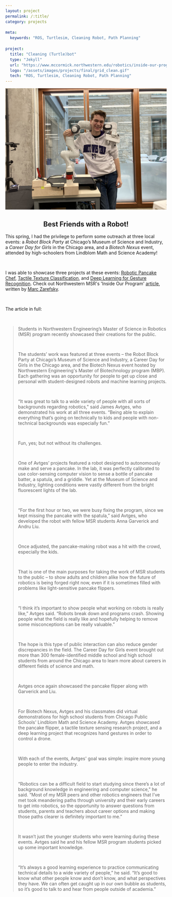```yaml
---
layout: project
permalink: /:title/
category: projects

meta:
  keywords: "ROS, Turtlesim, Cleaning Robot, Path Planning"

project:
  title: "Cleaning (Turtle)bot"
  type: "Jekyll"
  url: "https://www.mccormick.northwestern.edu/robotics/inside-our-program/stories/2022/bringing-robotics-to-the-public.html"
  logo: "/assets/images/projects/final/grid_clean.gif"
  tech: "ROS, Turtlesim, Cleaning Robot, Path Planning"
---
```



![Best Friends with a Pancake Robot!](/assets/images/projects/outreach/robot_picture.jpg)
<center><h2>Best Friends with a Robot!</h2></center>



<p>This spring, I had the privilege to perform some outreach at three local events: a <i>Robot Block Party</i> at Chicago’s Museum of Science and Industry, a <i>Career Day for Girls</i> in the Chicago area, and a <i>Biotech Nexus</i> event, attended by high-schoolers from Lindblom Math and Science Academy!</p> 

<br>

<p>I was able to showcase three projects at these events: <a href="https://javtges.github.io/pancakerobot/" target="_blank"><u>Robotic Pancake Chef</u></a>, <a href="https://javtges.github.io/textureclassification/" target="_blank"><u>Tactile Texture Classification</u></a>, and <a href="https://javtges.github.io/gesturerecognition/" target="_blank"><u>Deep Learning for Gesture Recognition</u></a>. Check out Northwestern MSR's 'Inside Our Program' <a href="https://www.mccormick.northwestern.edu/robotics/inside-our-program/stories/2022/bringing-robotics-to-the-public.html" target="_blank"><u>article</u></a>, written by <a href="https://www.zarefsky.com/" target="_blank"><u>Marc Zarefsky</u></a>.
</p>
<br>

<p>The article in full:</p> <br>

<blockquote>
<p>Students in Northwestern Engineering’s Master of Science in Robotics (MSR) program recently showcased their creations for the public.</p>
<br>
<p>The students’ work was featured at three events – the Robot Block Party at Chicago’s Museum of Science and Industry, a Career Day for Girls in the Chicago area, and the Biotech Nexus event hosted by Northwestern Engineering's Master of Biotechnology program (MBP). Each gathering was an opportunity for people to get up close and personal with student-designed robots and machine learning projects.</p>
<br>
<p>“It was great to talk to a wide variety of people with all sorts of backgrounds regarding robotics," said James Avtges, who demonstrated his work at all three events. “Being able to explain everything that’s going on technically to kids and people with non-technical backgrounds was especially fun.”</p>
<br>
<p>Fun, yes; but not without its challenges.</p>
<br>
<p>One of Avtges’ projects featured a robot designed to autonomously make and serve a pancake. In the lab, it was perfectly calibrated to use color-sensing computer vision to sense a bottle of pancake batter, a spatula, and a griddle. Yet at the Museum of Science and Industry, lighting conditions were vastly different from the bright fluorescent lights of the lab.</p>
<br>
<p>“For the first hour or two, we were busy fixing the program, since we kept missing the pancake with the spatula,” said Avtges, who developed the robot with fellow MSR students Anna Garverick and Andru Liu.</p>
<br>
<p>Once adjusted, the pancake-making robot was a hit with the crowd, especially the kids.</p>
<br>
<p> That is one of the main purposes for taking the work of MSR students to the public – to show adults and children alike how the future of robotics is being forged right now, even if it is sometimes filled with problems like light-sensitive pancake flippers. 
</p>
<br>
<p>
“I think it’s important to show people what working on robots is really like,” Avtges said. “Robots break down and programs crash. Showing people what the field is really like and hopefully helping to remove some misconceptions can be really valuable.” </p>
<br>

<p>
The hope is this type of public interaction can also reduce gender discrepancies in the field. The Career Day for Girls event brought out more than 300 female-identified middle school and high school students from around the Chicago area to learn more about careers in different fields of science and math. </p>
<br>

<p>
Avtges once again showcased the pancake flipper along with Garverick and Liu. </p>
<br>

<p>
For Biotech Nexus, Avtges and his classmates did virtual demonstrations for high school students from Chicago Public Schools' Lindblom Math and Science Academy. Avtges showcased the pancake flipper, a tactile texture sensing research project, and a deep learning project that recognizes hand gestures in order to control a drone.
</p>

<br>

<p>
With each of the events, Avtges' goal was simple: inspire more young people to enter the industry. 
</p>
<br>

<p>
“Robotics can be a difficult field to start studying since there’s a lot of background knowledge in engineering and computer science," he said. “Most of my MSR peers and other robotics engineers that I’ve met took meandering paths through university and their early careers to get into robotics, so the opportunity to answer questions from students, parents and teachers about career options and making those paths clearer is definitely important to me.” 
</p>
<br>

<p>
It wasn’t just the younger students who were learning during these events. Avtges said he and his fellow MSR program students picked up some important knowledge. 
</p>
<br>

<p>
“It’s always a good learning experience to practice communicating technical details to a wide variety of people,” he said. “It’s good to know what other people know and don’t know, and what perspectives they have. We can often get caught up in our own bubble as students, so it’s good to talk to and hear from people outside of academia.” 
</p>
</blockquote>


<br><br>

